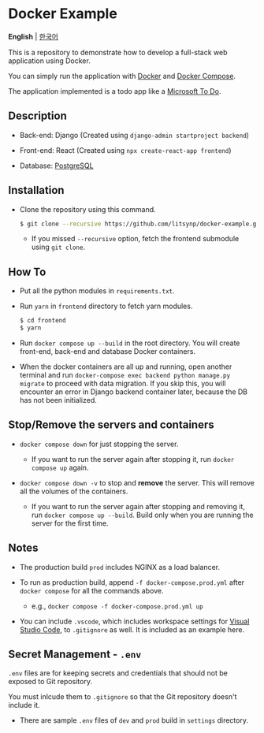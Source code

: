 # Docker Example

**English** | [한국어](https://github.com/litsynp/docker-example/blob/main/README.ko.md)

This is a repository to demonstrate how to develop a full-stack web application using Docker.

You can simply run the application with [Docker](https://www.docker.com/) and [Docker Compose](https://docs.docker.com/compose/).

The application implemented is a todo app like a [Microsoft To Do](https://todo.microsoft.com/).

## Description

- Back-end: Django (Created using `django-admin startproject backend`)

- Front-end: React (Created using `npx create-react-app frontend`)

- Database: [PostgreSQL](https://www.postgresql.org/)

## Installation

- Clone the repository using this command.

  ```sh
  $ git clone --recursive https://github.com/litsynp/docker-example.git
  ```

  - If you missed `--recursive` option, fetch the frontend submodule using `git clone`.

## How To

- Put all the python modules in `requirements.txt`.

- Run `yarn` in `frontend` directory to fetch yarn modules.

  ```sh
  $ cd frontend
  $ yarn
  ```

- Run `docker compose up --build` in the root directory. You will create front-end, back-end and database Docker containers.

- When the docker containers are all up and running, open another terminal and run `docker-compose exec backend python manage.py migrate` to proceed with data migration. If you skip this, you will encounter an error in Django backend container later, because the DB has not been initialized.

## Stop/Remove the servers and containers

- `docker compose down` for just stopping the server.

  - If you want to run the server again after stopping it, run `docker compose up` again.

- `docker compose down -v` to stop and **remove** the server. This will remove all the volumes of the containers.

  - If you want to run the server again after stopping and removing it, run `docker compose up --build`. Build only when you are running the server for the first time.

## Notes

- The production build `prod` includes NGINX as a load balancer.

- To run as production build, append `-f docker-compose.prod.yml` after `docker compose` for all the commands above.

  - e.g., `docker compose -f docker-compose.prod.yml up`

- You can include `.vscode`, which includes workspace settings for [Visual Studio Code](https://code.visualstudio.com/), to `.gitignore` as well. It is included as an example here.

## Secret Management - `.env`

`.env` files are for keeping secrets and credentials that should not be exposed to Git repository.

You must inlcude them to `.gitignore` so that the Git repository doesn't include it.

- There are sample `.env` files of `dev` and `prod` build in `settings` directory.
